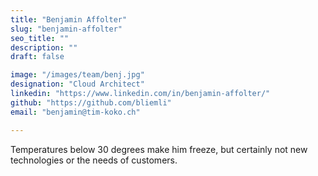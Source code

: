 ```yaml
---
title: "Benjamin Affolter"
slug: "benjamin-affolter"
seo_title: ""
description: ""
draft: false

image: "/images/team/benj.jpg"
designation: "Cloud Architect"
linkedin: "https://www.linkedin.com/in/benjamin-affolter/"
github: "https://github.com/bliemli"
email: "benjamin@tim-koko.ch"

---
```


Temperatures below 30 degrees make him freeze, but certainly not new technologies or the needs of customers.
